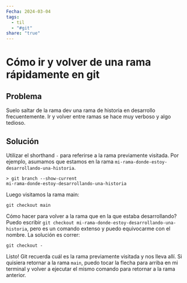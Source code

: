 ```yaml
---
Fecha: 2024-03-04
tags:
  - til
  - "#git"
share: "true"
---
```

# Cómo ir y volver de una rama rápidamente en git 

## Problema

Suelo saltar de la rama dev una rama de historia en desarrollo frecuentemente. Ir y volver entre ramas se hace muy verboso y algo tedioso.

## Solución

Utilizar el shorthand `-` para referirse a la rama previamente visitada. Por ejemplo, asumamos que estamos en la rama `mi-rama-donde-estoy-desarrollando-una-historia`.

```shell
> git branch --show-current
mi-rama-donde-estoy-desarrollando-una-historia
```

Luego visitamos la rama main:

```shell
git checkout main
```

Cómo hacer para volver a la rama que en la que estaba desarrollando? Puedo escribir `git checkout mi-rama-donde-estoy-desarrollando-una-historia`, pero es un comando extenso y puedo equivocarme con el nombre. La solución es correr:

```shell
git checkout -
```

Listo! Git recuerda cuál es la rama previamente visitada y nos lleva allí. Si quisiera retornar a la rama `main`, puedo tocar la flecha para arriba en mi terminal y volver a ejecutar el mismo comando para retornar a la rama anterior.